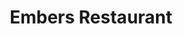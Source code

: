 ---
layout: place
title: Embers Restaurant
permalink: /ohio/cincinnati/embers-restaurant.html
stateAbbr: OH
stateName: Ohio
cityName: Cincinnati
seo:
  type: restaurant
  links: http://www.embersrestaurant.com/
place_id: ChIJhYjua0JTQIgRR0URtswNntM
photos:
  - name: >-
      places/ChIJhYjua0JTQIgRR0URtswNntM/photos/AeeoHcKa-d9M6ACsV6Goic1hAk6M24mgDGiFIBTLZrcEATjkUuh_L1IBrB5wn9ktEFZ6NB8Psd-BPNbdFYhNA1i8gu6uHWsI8yUsAUtQW779BhS4m_iDk96cdbWqp_hH0q71fzJmkN_r3kBNKNe9JEzwahEAoLeldO7IXldNNNd4MtqnAUwmEEryS-xoWkMksQUlJGpcVKv9jKeXPtJpVlj2q6HmSuwBnRsqXb5huKgBFkwM4ackUiI-qnnmeWvZXwIa7bK9cwl4L5wOjfPi9mkTSAnVuBK1uQUukFttcYcaDXTwOwIFCeMIaAsxk-A5BPX4pYmWHgAAJ6YrubU3iVuMY0otLQYZEk9yghYDH0j-MeELoB3K83-OM7zLUkDDYvSUEwNls6nREfynwjEUewQrbqrVv5eaksmiYPbi4jW5BkgD9V4f
    widthPx: 3072
    heightPx: 4080
    authorAttributions:
      - displayName: Mel G
        uri: https://maps.google.com/maps/contrib/104193722761438483581
        photoUri: >-
          https://lh3.googleusercontent.com/a-/ALV-UjUFbAfLwDc3w2FfgTVUxhDDeOyEjK72IXrK33ypkBm3JzCm-g-gWw=s100-p-k-no-mo
    flagContentUri: >-
      https://www.google.com/local/imagery/report/?cb_client=maps_api_places.places_api&image_key=!1e10!2sCIHM0ogKEICAgICO_Pa_qQE&hl=en-US
    googleMapsUri: >-
      https://www.google.com/maps/place//data=!3m4!1e2!3m2!1sCIHM0ogKEICAgICO_Pa_qQE!2e10!4m2!3m1!1s0x884053426bee8885:0xd39e0dccb6114547
  - name: >-
      places/ChIJhYjua0JTQIgRR0URtswNntM/photos/AeeoHcLCIcoCKAOJq99ND9iBdaNpJLSl2rBvZYM0G5AOn-uDfBzNf5-glDzwe8jbPdAkoXd0F9OLtg8JZxweHLJAumT81EVEKHp5jAAVFPmdixTETRya18uDHUwzEflJJu1Y37Sl15Ap1wmEY4thTfVSm0Y9P17WMBDvozuh7kveWZUBkvfqtdMLOjjuLQXoJ3n5DEOZG6h8_lQDM76uuvpAz2SRjRlP57bYlMFPtbjGjmbxax6_7IqtSfmEUlgazW3nLGSfvJQ4VvaV7HxZpqpxfn7pJZfBV-bSqGomitXrKVxxLQ
    widthPx: 2048
    heightPx: 1356
    authorAttributions:
      - displayName: Embers Restaurant
        uri: https://maps.google.com/maps/contrib/102681035682039612978
        photoUri: >-
          https://lh3.googleusercontent.com/a/ACg8ocLHD37JS3FflQOStu5qVAY_G_jwBZhF_ZURSgay1hpNt6-Wzg=s100-p-k-no-mo
    flagContentUri: >-
      https://www.google.com/local/imagery/report/?cb_client=maps_api_places.places_api&image_key=!1e10!2sAF1QipNv-5hynec3Gcg2hvNHsL3yx4xM-eHqSDaJPH2Z&hl=en-US
    googleMapsUri: >-
      https://www.google.com/maps/place//data=!3m4!1e2!3m2!1sAF1QipNv-5hynec3Gcg2hvNHsL3yx4xM-eHqSDaJPH2Z!2e10!4m2!3m1!1s0x884053426bee8885:0xd39e0dccb6114547
  - name: >-
      places/ChIJhYjua0JTQIgRR0URtswNntM/photos/AeeoHcLF55GMjGkG4xMMScrS8vjqU2ngliDVQul5HxXxSUcJ1SqZCaHwVy-GH6-5kHNOLLPrWgv7raLpmOWrlx3dpDGPQhFQcaHI5l2RdfdtXZt93yV2JDAg0cYQ9uVXxils1UL2cMmPnyIRr5wsCLrc9ShKH6SHNwibvYEiUkK9J1vnpf9Zaq2RvftGoW5XeVqsDhKrI5N2ymSBnaH6QnA3b592PF7UbuX9w1briT2SiciHt3YN32orH889I3uNgqgGVkal_rulRMIw7nztW3WliKAxHKvUivKxTMDltgdriTMokQu_GY8j1BYovhO-l4qwwiksnOnFedop8RHR1FBafFFWm5SQDssQSNRA6ipwr1jHsDDAnoBsUYbBMGBmGkJJEmzRNpMlXPtDPieg89j6Ti15SrqR15xE8vtmFy_-566jC8640iyJpTPR1rXH7PtV
    widthPx: 3000
    heightPx: 4000
    authorAttributions:
      - displayName: David Dennis
        uri: https://maps.google.com/maps/contrib/102308852020719816508
        photoUri: >-
          https://lh3.googleusercontent.com/a-/ALV-UjXJj4t5FL7yxzwVr3RzlntbWHhZg9G6mLa-jqdqCJtqfIBKD00=s100-p-k-no-mo
    flagContentUri: >-
      https://www.google.com/local/imagery/report/?cb_client=maps_api_places.places_api&image_key=!1e10!2sCIABIhAGbzzgUzFeDWfiNyMADfZY&hl=en-US
    googleMapsUri: >-
      https://www.google.com/maps/place//data=!3m4!1e2!3m2!1sCIABIhAGbzzgUzFeDWfiNyMADfZY!2e10!4m2!3m1!1s0x884053426bee8885:0xd39e0dccb6114547
  - name: >-
      places/ChIJhYjua0JTQIgRR0URtswNntM/photos/AeeoHcL0Qz3NpwS5dMTJyFxsrmQYJt_qWZimTFfDOSijvZIM6peG2XUOLOOCRPEQVl8d-7JNQEgANqB4vQt9BQtm8WNW64F1aiwrXXiI163BE0cRtwiFo7hLmhVfQHxx8VohYwUE7BIe5KRMe89Tn3uxObZV6PS1L_vLA5zauEk9jeD9z1RGop_skgZ-6obBNbyszKSNFZNCQFga8q2L41oVYvk4nDLqiD6QgLMMosQ0yuj2yNDoHKG4c91QxZivA-uih3MCtkbYPXa5nv3wxDlefBEcgbxPaDCX67tVp7QuEsodmzTe_hRkezOnQsMo3YmQLBfvgLiR9Vi7UHgT0jgaahEV5qu6WiBp6KHKO6833EmS5LuDuvit1FKK0mmc9wr5E14jY4PHRMezLekVBrfaatxg5trhz088SmYAzVK6XI6q3Gy1
    widthPx: 3024
    heightPx: 4032
    authorAttributions:
      - displayName: Christy Deaton
        uri: https://maps.google.com/maps/contrib/114861092745833132965
        photoUri: >-
          https://lh3.googleusercontent.com/a-/ALV-UjVhn26IvbSSmR0bReTpI8y_1YmCZH4Qc2QafMIIYBjtxuHLJcI=s100-p-k-no-mo
    flagContentUri: >-
      https://www.google.com/local/imagery/report/?cb_client=maps_api_places.places_api&image_key=!1e10!2sCIHM0ogKEICAgMCI--jThgE&hl=en-US
    googleMapsUri: >-
      https://www.google.com/maps/place//data=!3m4!1e2!3m2!1sCIHM0ogKEICAgMCI--jThgE!2e10!4m2!3m1!1s0x884053426bee8885:0xd39e0dccb6114547
  - name: >-
      places/ChIJhYjua0JTQIgRR0URtswNntM/photos/AeeoHcJnpzxlYNInBa72Tqa0xwr8SN77ZnDR1Ukjl562e84sC0i5PUxfzzf2ZzuNmE_guz9vvkugF9PwxRTLFVHD9BL3Q_xfDac8jB0LSKkMgrBAsx69kOd1afCw8WxQOX3TQDhHAegpTljtLJJF4cu8CvTt2LEiGsOvp2V8SBB1vLnJA0J5qPN4qpn36zdv-dtYBYMRYkcwSidSoVmMziisw0u07Efs58z7-hjBdoi-hl3_XlG-XqFlwu25GGr3-IX56BeBhM4xcToDCrUlcDG-_rXusUOVKTzrlk-jMlUCeeU6UbaQym_iA5MSfLd7XubeLRvGK6S9kiDCk1rRYExepNiMYW7-VXqsjhPIiE-z1TW_IXeYWLYlmP7yvXQMCaA0-uFAvE7ptyf_uyQJRsC8EpYtUCYjKXE-sOBTZDpO5p-3qQ
    widthPx: 3024
    heightPx: 4032
    authorAttributions:
      - displayName: Ashly
        uri: https://maps.google.com/maps/contrib/109438696533260240748
        photoUri: >-
          https://lh3.googleusercontent.com/a/ACg8ocLQqKEa0Ln1JXAmr3ECCYB5-GubobU9ASmmlNPMEf95eRBV0Q=s100-p-k-no-mo
    flagContentUri: >-
      https://www.google.com/local/imagery/report/?cb_client=maps_api_places.places_api&image_key=!1e10!2sCIHM0ogKEICAgIDjr4PgPw&hl=en-US
    googleMapsUri: >-
      https://www.google.com/maps/place//data=!3m4!1e2!3m2!1sCIHM0ogKEICAgIDjr4PgPw!2e10!4m2!3m1!1s0x884053426bee8885:0xd39e0dccb6114547
  - name: >-
      places/ChIJhYjua0JTQIgRR0URtswNntM/photos/AeeoHcJNsyLZ3zbaQEZbXUmAfEspqpT0J-1GTRdcKE_cF60JknqVmjYNt4ytyPrH7wRqA2F06PnngKtyO6nAvIrIc-JkIRbzjtVL27U6GGHlyYp-MIJaPvbdn7pj1i_35Dy407V8r6wKdi21rEIib2LtpC6NEvfU5qyt-nJXxiPmuC9-9kBoRY5lUEVKTRuaVsIgYM4yDA9MssUFiYpEyWoBFqgh925KXBmuZ7EOptBYKVmy3Sg_x0ZxPCOu79IpNSDFdLZ3UdLRBONf5Mzteaj6ebMcBdNeAtmHDR-z_khlg0KOnP5VBHkRRmoqlMp-IsOGGxrJCQ12v4ldQU008C2SEnfTC7iRjUfIOa_5CzFERjhBboHBr_1OYXIwr4of-65-ZYxYGZcNKGQ6T-pgb97gcnUw8rmTWjnZ484SK8bjE_5XPw
    widthPx: 3600
    heightPx: 4800
    authorAttributions:
      - displayName: Kessashun Arthur
        uri: https://maps.google.com/maps/contrib/107788351983561960223
        photoUri: >-
          https://lh3.googleusercontent.com/a-/ALV-UjXVmjKBsC4qFqNbhKb5BqmOs9OSNiU0yo1PuqA6Vr2sG4EvcTkn9Q=s100-p-k-no-mo
    flagContentUri: >-
      https://www.google.com/local/imagery/report/?cb_client=maps_api_places.places_api&image_key=!1e10!2sCIHM0ogKEICAgICPzpridw&hl=en-US
    googleMapsUri: >-
      https://www.google.com/maps/place//data=!3m4!1e2!3m2!1sCIHM0ogKEICAgICPzpridw!2e10!4m2!3m1!1s0x884053426bee8885:0xd39e0dccb6114547
  - name: >-
      places/ChIJhYjua0JTQIgRR0URtswNntM/photos/AeeoHcK5K_CHJnc5egSIJzr-A4lARowbMYomtzS7XFpVKVTYBGZ4SNBP-LMS_SXZKIbZtjH31BHDz2rn2d9DB5Q3k6eTU_yQFtoSwZBcMP9eGus-8sTcqIpDjE2mopqkaydQG-TX69V3Xt13dqJmlSn-wm1mh9nKiMztYTKKaMrFg4oPmkqQgo9To1m5hH3L-g96gjSD8TW4Z6DAOrZCi2BsOcvls-uUSQoCNN6gFRHJ3DSnSB2H7g35xs0NdnalKqiDi8ydHpGddofObGsg16n9nufGJVinQu8k0N23xl7hrEqZNUojcwHfymPT8r4Z3tNfrGS9Rh0-zfzagMU5OSWXmSvpqRTb4tDJIVWpjZZiX68v6ZbPDP4l8xmRilh2nqUfGVxFQ3YBEGheswsO7aDH_EaoS-dulCuFej1D66vlw6j0BbM2
    widthPx: 3000
    heightPx: 4000
    authorAttributions:
      - displayName: Richard T Raby Sr.
        uri: https://maps.google.com/maps/contrib/112978957910128595854
        photoUri: >-
          https://lh3.googleusercontent.com/a-/ALV-UjXGMM-sEaz2bJCSc33aOk1laW_bGjJMGWktYCcZD3-D8xJyxodJ=s100-p-k-no-mo
    flagContentUri: >-
      https://www.google.com/local/imagery/report/?cb_client=maps_api_places.places_api&image_key=!1e10!2sCIHM0ogKEICAgICLtPOI6QE&hl=en-US
    googleMapsUri: >-
      https://www.google.com/maps/place//data=!3m4!1e2!3m2!1sCIHM0ogKEICAgICLtPOI6QE!2e10!4m2!3m1!1s0x884053426bee8885:0xd39e0dccb6114547
  - name: >-
      places/ChIJhYjua0JTQIgRR0URtswNntM/photos/AeeoHcIvjARrVdx1twt3Zlj73DdHBJ151n1ZbZL8l4c-RvS8Hh9VhfzlLHJ5ZUV389_aSEmJ-8Mp5MSEtDXgNA-pYilTspCBoGOhd71QzwMQR-oRgFagAB5ADxTN0ic79UGhO-RD3GJY5xyl9lZTqgd7xbwNt3Nxaa1DNrH8Pj_O-Efjz1LXmcO7lPLlRJD3puER4FCYIExV5Ar0CvZhtGsd0usgK71_eyrCHmIttsmVQawR093_zHbw1jlrlfkR4vyv-p70qcMnMARa2-tEMXDJVuo6Adk-EmKIsxbuNnLaJzKSodS5ovERPuakDaypxWkyCRDNZhZTlccL-aI4IGNB98mgAsPu6Oi9mWPe6iYyYPReUWa8UUuXuChLIKY3BjN44ZgRaGZ38_osrL6waAEdgnH2yzrbJHB9-ZAbQweCUn9bPR8
    widthPx: 4000
    heightPx: 1868
    authorAttributions:
      - displayName: N. Esther A. (Magnificloud)
        uri: https://maps.google.com/maps/contrib/106484965452226481722
        photoUri: >-
          https://lh3.googleusercontent.com/a-/ALV-UjXRafitGLLZjqyc4gBrxCqBSA1deEr76u-Mmwc9gJGCWwC4deBJRA=s100-p-k-no-mo
    flagContentUri: >-
      https://www.google.com/local/imagery/report/?cb_client=maps_api_places.places_api&image_key=!1e10!2sCIHM0ogKEICAgIDrvZmVsgE&hl=en-US
    googleMapsUri: >-
      https://www.google.com/maps/place//data=!3m4!1e2!3m2!1sCIHM0ogKEICAgIDrvZmVsgE!2e10!4m2!3m1!1s0x884053426bee8885:0xd39e0dccb6114547
  - name: >-
      places/ChIJhYjua0JTQIgRR0URtswNntM/photos/AeeoHcJyniWnasOpPSzmnTTDERUFl68frs8oFNY5VJQpS8M-fJl1bTSVFS8Lfenm2k5mEAZIbuwLLysXZrJ3Kj53RVNnNyIDpLkDMsrszUTnr6XhkOp5vz-Adu5zeWeCG8inpeJ3QrWe6AZormtfDfP94NeoSr7XOY-BWjtCQR-naFFIc2www4l5WVuITCFbPbcKERqsulz2AGjPY00QidbMTr-E1yvhrhsgExJocfrfwLjQmus7eaNSc2MG9r6ZFDRHDB9iSi9TmQAO33Dj546_TOnMS_zkSWU35nS8in3OsBLX-XMmAWbSo8i6pOobjv4YAsCDR8Aih42xjbLyaxAMTJB3zeYEAI3piYtqHnkq9FadHWqQVNIJbg1AKEJsbOUGcr1UVw4JVdqtyWnUCq_cJ32JTELxnoz6NMKMfg7CNPUn7CMQq-b-HB_5CzySLw3l
    widthPx: 3000
    heightPx: 3305
    authorAttributions:
      - displayName: David Dennis
        uri: https://maps.google.com/maps/contrib/102308852020719816508
        photoUri: >-
          https://lh3.googleusercontent.com/a-/ALV-UjXJj4t5FL7yxzwVr3RzlntbWHhZg9G6mLa-jqdqCJtqfIBKD00=s100-p-k-no-mo
    flagContentUri: >-
      https://www.google.com/local/imagery/report/?cb_client=maps_api_places.places_api&image_key=!1e10!2sCIABIhAGbzaqqSKanmfiN0sADexy&hl=en-US
    googleMapsUri: >-
      https://www.google.com/maps/place//data=!3m4!1e2!3m2!1sCIABIhAGbzaqqSKanmfiN0sADexy!2e10!4m2!3m1!1s0x884053426bee8885:0xd39e0dccb6114547
  - name: >-
      places/ChIJhYjua0JTQIgRR0URtswNntM/photos/AeeoHcJxTjD2DCHZjvASUL4lqMOVG234iV--HRyInkp-TwOlJpuKyrut0t4YzngLCS3s6vLKklwLuPjm4-Yktcw9FKc7GXrNQQme26ZxqA3C0FLpLfeaQm0kqw802o8f-AQMlbZOl3jfsiQo1VtBL1EDAjvMc4c6p1H59V4GIXHpVkcFA44sTlVq6XfK_Mb1b67meOjsZaZEkBS1I3QnUnG7SrX6qJEhY6sFtX0-sbVHDwbCMbjSwmYBqSRBsPiM7j9b_JhFSPM6EcSFxX91VOLZ9QCqNa0f1QXQAdzBTg7dlGd4Ow
    widthPx: 1286
    heightPx: 858
    authorAttributions:
      - displayName: Embers Restaurant
        uri: https://maps.google.com/maps/contrib/102681035682039612978
        photoUri: >-
          https://lh3.googleusercontent.com/a/ACg8ocLHD37JS3FflQOStu5qVAY_G_jwBZhF_ZURSgay1hpNt6-Wzg=s100-p-k-no-mo
    flagContentUri: >-
      https://www.google.com/local/imagery/report/?cb_client=maps_api_places.places_api&image_key=!1e10!2sAF1QipP_2Ng2NknH216JMdtoBrJP9JW9ilKbda9kXxdg&hl=en-US
    googleMapsUri: >-
      https://www.google.com/maps/place//data=!3m4!1e2!3m2!1sAF1QipP_2Ng2NknH216JMdtoBrJP9JW9ilKbda9kXxdg!2e10!4m2!3m1!1s0x884053426bee8885:0xd39e0dccb6114547
address: 8170 Montgomery Rd, Cincinnati, OH 45236, USA
street: 8170 Montgomery Rd
city: Cincinnati
state: OH
zip: '45236'
country: USA
neighborhood: null
latitude: '39.204475'
longitude: '-84.368011'
accessibility_options:
  wheelchairAccessibleParking: true
  wheelchairAccessibleEntrance: true
  wheelchairAccessibleRestroom: true
  wheelchairAccessibleSeating: true
business_status: OPERATIONAL
name: Embers Restaurant
google_maps_links:
  directionsUri: >-
    https://www.google.com/maps/dir//''/data=!4m7!4m6!1m1!4e2!1m2!1m1!1s0x884053426bee8885:0xd39e0dccb6114547!3e0
  placeUri: https://maps.google.com/?cid=15248640561202152775
  writeAReviewUri: >-
    https://www.google.com/maps/place//data=!4m3!3m2!1s0x884053426bee8885:0xd39e0dccb6114547!12e1
  reviewsUri: >-
    https://www.google.com/maps/place//data=!4m4!3m3!1s0x884053426bee8885:0xd39e0dccb6114547!9m1!1b1
  photosUri: >-
    https://www.google.com/maps/place//data=!4m3!3m2!1s0x884053426bee8885:0xd39e0dccb6114547!10e5
primary_type: Steak House
opening_hours:
  regular: null
  current: null
secondary_opening_hours:
  regular:
    weekdayDescriptions: null
    type: null
  current:
    weekdayDescriptions: null
    type: null
phone: (513) 984-8090
price_level: PRICE_LEVEL_EXPENSIVE
price_range: $50 &ndash; $100
rating: '4.6'
rating_count: 0
website: http://www.embersrestaurant.com/
description: >-
  Embers Restaurant in Cincinnati, OH$$$Embers Restaurant in Cincinnati, OH,
  stands out as an upscale steakhouse that blends sophisticated dining with a
  romantic ambiance, making it a perfect spot for special occasions. This
  establishment offers a diverse menu featuring premium surf 'n' turf
  selections, fresh seafood, and creative sushi options that appeal to those
  seeking Japanese-inspired flavors in a cozy setting. With its polished
  atmosphere and attention to detail, including wheelchair-accessible features
  and a variety of small plates, it's ideal for anyone exploring top-rated sushi
  restaurants nearby. Happy-hour specials add to the allure, providing an
  accessible way to enjoy expertly crafted cocktails and bites. Whether you're
  in the mood for elegant dinners or simply great sushi close to you, this venue
  delivers a memorable experience with its focus on quality and comfort.
generative_summary: >-
  Embers Restaurant in Cincinnati, OH$$$Embers Restaurant in Cincinnati, OH,
  stands out as an upscale steakhouse that blends sophisticated dining with a
  romantic ambiance, making it a perfect spot for special occasions. This
  establishment offers a diverse menu featuring premium surf 'n' turf
  selections, fresh seafood, and creative sushi options that appeal to those
  seeking Japanese-inspired flavors in a cozy setting. With its polished
  atmosphere and attention to detail, including wheelchair-accessible features
  and a variety of small plates, it's ideal for anyone exploring top-rated sushi
  restaurants nearby. Happy-hour specials add to the allure, providing an
  accessible way to enjoy expertly crafted cocktails and bites. Whether you're
  in the mood for elegant dinners or simply great sushi close to you, this venue
  delivers a memorable experience with its focus on quality and comfort.
generative_disclosure: Summarized by AI using the Grok-3-Mini model.
reviews:
  - name: >-
      places/ChIJhYjua0JTQIgRR0URtswNntM/reviews/ChZDSUhNMG9nS0VJQ0FnTUN3eEtIQUxBEAE
    relativePublishTimeDescription: 4 weeks ago
    rating: 5
    text:
      text: >-
        I cannot say enough good things about this place. We ordered 6 different
        sushi rolls and they were all delicious. Best sushi I’ve had in Ohio,
        maybe best I’ve had anywhere. The cocktails were great as well and the
        crab cake appetizer was amazing. The service was spectacular, our
        waitress was extremely nice and helpful. My husband took me here for my
        birthday and when the waitress heard we were there celebrating, she gave
        us a dessert on the house. That being said, the creme brûlée was the
        best I’ve ever had, I haven’t been able to stop thinking about it since.
        We will definitely be returning and recommending this place to everyone
        we know!
      languageCode: en
    originalText:
      text: >-
        I cannot say enough good things about this place. We ordered 6 different
        sushi rolls and they were all delicious. Best sushi I’ve had in Ohio,
        maybe best I’ve had anywhere. The cocktails were great as well and the
        crab cake appetizer was amazing. The service was spectacular, our
        waitress was extremely nice and helpful. My husband took me here for my
        birthday and when the waitress heard we were there celebrating, she gave
        us a dessert on the house. That being said, the creme brûlée was the
        best I’ve ever had, I haven’t been able to stop thinking about it since.
        We will definitely be returning and recommending this place to everyone
        we know!
      languageCode: en
    authorAttribution:
      displayName: Coral Catledge
      uri: https://www.google.com/maps/contrib/105147651987060870763/reviews
      photoUri: >-
        https://lh3.googleusercontent.com/a-/ALV-UjV1ch7TdDDBaY5rMdntQN_hzq2XKNOTZbbT69prmE_9xUjVxiY60Q=s128-c0x00000000-cc-rp-mo
    publishTime: '2025-03-16T16:45:32.251166Z'
    flagContentUri: >-
      https://www.google.com/local/review/rap/report?postId=ChZDSUhNMG9nS0VJQ0FnTUN3eEtIQUxBEAE&d=17924085&t=1
    googleMapsUri: >-
      https://www.google.com/maps/reviews/data=!4m6!14m5!1m4!2m3!1sChZDSUhNMG9nS0VJQ0FnTUN3eEtIQUxBEAE!2m1!1s0x884053426bee8885:0xd39e0dccb6114547
  - name: >-
      places/ChIJhYjua0JTQIgRR0URtswNntM/reviews/ChdDSUhNMG9nS0VJQ0FnTUNJLS1qVHVnRRAB
    relativePublishTimeDescription: a week ago
    rating: 3
    text:
      text: >-
        Nice place for a celebratory occasion. The atmosphere is great and
        everyone is very friendly. It’s well lit, not too hot or too cold, but
        after about an hour the chairs (we had a 4 top and not a booth, which is
        fine) are not very comfy. I had the chicken which was good, not
        outstanding but good. The three red meat eaters all had steak. I was
        told the filet was a bit dry and the ribeye didn’t have a lot of flavor
        (he said it could have used some butter in the sear). We also started
        with sushi which was good but could have been rolled better, it
        basically fell apart when we picked it up. I was also told the duck fat
        fries were really good. I doubt we’d frequent again, it was pricey and
        there are better cuts of meat elsewhere.
      languageCode: en
    originalText:
      text: >-
        Nice place for a celebratory occasion. The atmosphere is great and
        everyone is very friendly. It’s well lit, not too hot or too cold, but
        after about an hour the chairs (we had a 4 top and not a booth, which is
        fine) are not very comfy. I had the chicken which was good, not
        outstanding but good. The three red meat eaters all had steak. I was
        told the filet was a bit dry and the ribeye didn’t have a lot of flavor
        (he said it could have used some butter in the sear). We also started
        with sushi which was good but could have been rolled better, it
        basically fell apart when we picked it up. I was also told the duck fat
        fries were really good. I doubt we’d frequent again, it was pricey and
        there are better cuts of meat elsewhere.
      languageCode: en
    authorAttribution:
      displayName: Christy Deaton
      uri: https://www.google.com/maps/contrib/114861092745833132965/reviews
      photoUri: >-
        https://lh3.googleusercontent.com/a-/ALV-UjVhn26IvbSSmR0bReTpI8y_1YmCZH4Qc2QafMIIYBjtxuHLJcI=s128-c0x00000000-cc-rp-mo-ba3
    publishTime: '2025-04-05T00:44:41.812344Z'
    flagContentUri: >-
      https://www.google.com/local/review/rap/report?postId=ChdDSUhNMG9nS0VJQ0FnTUNJLS1qVHVnRRAB&d=17924085&t=1
    googleMapsUri: >-
      https://www.google.com/maps/reviews/data=!4m6!14m5!1m4!2m3!1sChdDSUhNMG9nS0VJQ0FnTUNJLS1qVHVnRRAB!2m1!1s0x884053426bee8885:0xd39e0dccb6114547
  - name: >-
      places/ChIJhYjua0JTQIgRR0URtswNntM/reviews/ChdDSUhNMG9nS0VJQ0FnTURnNDVEY21nRRAB
    relativePublishTimeDescription: a month ago
    rating: 5
    text:
      text: |-
        I visited with my colleagues.
        Everything is awesome!
        Tasty dishes, friendly staff, cozy interior.
        We have had a wonderful dinner.
      languageCode: en
    originalText:
      text: |-
        I visited with my colleagues.
        Everything is awesome!
        Tasty dishes, friendly staff, cozy interior.
        We have had a wonderful dinner.
      languageCode: en
    authorAttribution:
      displayName: Ken MAEDA
      uri: https://www.google.com/maps/contrib/106932952659340900112/reviews
      photoUri: >-
        https://lh3.googleusercontent.com/a-/ALV-UjV5Yk0zMQNe239rpvqdixQrwIrdG16zrAcyzUp0Sfu-Bt97aPj1=s128-c0x00000000-cc-rp-mo-ba4
    publishTime: '2025-02-27T03:33:23.821589Z'
    flagContentUri: >-
      https://www.google.com/local/review/rap/report?postId=ChdDSUhNMG9nS0VJQ0FnTURnNDVEY21nRRAB&d=17924085&t=1
    googleMapsUri: >-
      https://www.google.com/maps/reviews/data=!4m6!14m5!1m4!2m3!1sChdDSUhNMG9nS0VJQ0FnTURnNDVEY21nRRAB!2m1!1s0x884053426bee8885:0xd39e0dccb6114547
  - name: >-
      places/ChIJhYjua0JTQIgRR0URtswNntM/reviews/ChdDSUhNMG9nS0VJQ0FnSUMzbThqdHZBRRAB
    relativePublishTimeDescription: 5 months ago
    rating: 3
    text:
      text: >-
        The restaurant is very beautiful and beautifully decorated. My date was
        super excited because she had never been to this restaurant before. The
        first waiter I had was wonderful but apparently I arrived right when his
        shift was over so I ended up getting a different waiter. Sadly he was a
        bit slow, maybe a little bit nervous. My date steak was overly cooked,
        the waiter was kind enough to bring it to the restaurant manager and
        they were kind enough to remove it from the bill. My ribs were a bit dry
        but everything else was absolutely delicious. Our salad, the mac and
        cheese, and my creamed spinach was really good. We were kind of offended
        a bit by the waiter acting like we weren't familiar nor could possibly
        afford certain dishes. I actually had to confront him a bit and state
        "well why we would be here"? "We attend fine restaurants all the time."
        So we found that slightly offensive but otherwise it was a nice night.
      languageCode: en
    originalText:
      text: >-
        The restaurant is very beautiful and beautifully decorated. My date was
        super excited because she had never been to this restaurant before. The
        first waiter I had was wonderful but apparently I arrived right when his
        shift was over so I ended up getting a different waiter. Sadly he was a
        bit slow, maybe a little bit nervous. My date steak was overly cooked,
        the waiter was kind enough to bring it to the restaurant manager and
        they were kind enough to remove it from the bill. My ribs were a bit dry
        but everything else was absolutely delicious. Our salad, the mac and
        cheese, and my creamed spinach was really good. We were kind of offended
        a bit by the waiter acting like we weren't familiar nor could possibly
        afford certain dishes. I actually had to confront him a bit and state
        "well why we would be here"? "We attend fine restaurants all the time."
        So we found that slightly offensive but otherwise it was a nice night.
      languageCode: en
    authorAttribution:
      displayName: King Of Spades
      uri: https://www.google.com/maps/contrib/105299656971339070098/reviews
      photoUri: >-
        https://lh3.googleusercontent.com/a-/ALV-UjV93_u2hQedQGV0g4kT9cjQxj6aAypxc7Ghl6FwoATy6-LtAzMl=s128-c0x00000000-cc-rp-mo-ba5
    publishTime: '2024-11-09T19:44:43.156887Z'
    flagContentUri: >-
      https://www.google.com/local/review/rap/report?postId=ChdDSUhNMG9nS0VJQ0FnSUMzbThqdHZBRRAB&d=17924085&t=1
    googleMapsUri: >-
      https://www.google.com/maps/reviews/data=!4m6!14m5!1m4!2m3!1sChdDSUhNMG9nS0VJQ0FnSUMzbThqdHZBRRAB!2m1!1s0x884053426bee8885:0xd39e0dccb6114547
  - name: >-
      places/ChIJhYjua0JTQIgRR0URtswNntM/reviews/ChdDSUhNMG9nS0VJQ0FnSUNMdFBPSWlRRRAB
    relativePublishTimeDescription: 10 months ago
    rating: 5
    text:
      text: >-
        Our waiter was Rob, and he was amazing.  All of his suggestions were on
        point. We went there for our anniversary and it was a perfect dinner. My
        wife and I will for sure be visiting again for sure. Highly recommend
        this restaurant!!!


        My wife said the Mac and cheese was the best she ever had just saying.
      languageCode: en
    originalText:
      text: >-
        Our waiter was Rob, and he was amazing.  All of his suggestions were on
        point. We went there for our anniversary and it was a perfect dinner. My
        wife and I will for sure be visiting again for sure. Highly recommend
        this restaurant!!!


        My wife said the Mac and cheese was the best she ever had just saying.
      languageCode: en
    authorAttribution:
      displayName: Richard T Raby Sr.
      uri: https://www.google.com/maps/contrib/112978957910128595854/reviews
      photoUri: >-
        https://lh3.googleusercontent.com/a-/ALV-UjXGMM-sEaz2bJCSc33aOk1laW_bGjJMGWktYCcZD3-D8xJyxodJ=s128-c0x00000000-cc-rp-mo-ba4
    publishTime: '2024-06-15T20:55:45.540087Z'
    flagContentUri: >-
      https://www.google.com/local/review/rap/report?postId=ChdDSUhNMG9nS0VJQ0FnSUNMdFBPSWlRRRAB&d=17924085&t=1
    googleMapsUri: >-
      https://www.google.com/maps/reviews/data=!4m6!14m5!1m4!2m3!1sChdDSUhNMG9nS0VJQ0FnSUNMdFBPSWlRRRAB!2m1!1s0x884053426bee8885:0xd39e0dccb6114547
review_summary: >-
  Insights from Recent Feedback$$$Visitors often rave about the delicious sushi
  and seafood dishes at this spot, highlighting how the fresh rolls and creative
  presentations make it a standout choice for sushi lovers in the area. Many
  appreciate the friendly service and well-mixed drinks, which add to the
  enjoyable, relaxed vibe during meals, though a few note that some entrées
  could use a bit more refinement for consistent flavor. The cozy atmosphere and
  attentive staff create a welcoming environment that's great for groups or
  celebrations, with extras like complimentary desserts leaving a positive
  impression. Overall, it's praised as a solid pick for quality dining, offering
  good value despite the higher price point, and feedback suggests it's worth
  trying for anyone hunting for the best sushi near me. If you're looking for a
  place with reliable favorites like steaks and sides, this location keeps
  things upbeat and satisfying for most.
review_disclosure: Summarized by AI using the Grok-3-Mini model.
parking_options:
  freeParkingLot: true
  freeStreetParking: true
  valetParking: true
payment_options:
  acceptsCreditCards: true
  acceptsDebitCards: true
  acceptsCashOnly: false
  acceptsNfc: true
allow_dogs: null
curbside_pickup: true
delivery: false
dine_in: true
good_for_children: false
good_for_groups: true
good_for_sports: false
live_music: false
menu_for_children: true
outdoor_seating: false
reservable: true
restroom: true
serves_beer: true
serves_breakfast: null
serves_brunch: false
serves_cocktails: true
serves_coffee: true
serves_dinner: true
serves_dessert: true
serves_lunch: null
serves_vegetarian_food: null
serves_wine: true
takeout: true
update_category: pro
places_description: >-
  A warm & polished spot offering upscale surf 'n' turf & sushi as well as a
  happy-hour menu.

---